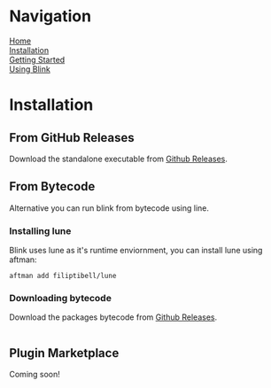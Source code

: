 # Navigation
[Home](https://github.com/1Axen/Blink/blob/main/README.md)  
[Installation](https://github.com/1Axen/Blink/blob/main/docs/Installation.md)  
[Getting Started](https://github.com/1Axen/Blink/blob/main/docs/Getting-Started.md)  
[Using Blink](https://github.com/1Axen/Blink/blob/main/docs/Using.md)
# Installation
## From GitHub Releases
Download the standalone executable from [Github Releases](https://github.com/1Axen/Blink/releases).
## From Bytecode
Alternative you can run blink from bytecode using line.  
### Installing lune
Blink uses lune as it's runtime enviornment, you can install lune using aftman:
``` 
aftman add filiptibell/lune
```
### Downloading bytecode
Download the packages bytecode from [Github Releases](https://github.com/1Axen/Blink/releases).
```

```
## Plugin Marketplace
Coming soon!